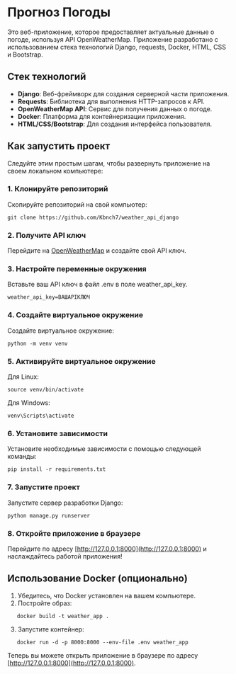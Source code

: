 # Прогноз Погоды

Это веб-приложение, которое предоставляет актуальные данные о погоде, используя API OpenWeatherMap. Приложение разработано с использованием стека технологий Django, requests, Docker, HTML, CSS и Bootstrap.

## Стек технологий

- **Django**: Веб-фреймворк для создания серверной части приложения.
- **Requests**: Библиотека для выполнения HTTP-запросов к API.
- **OpenWeatherMap API**: Сервис для получения данных о погоде.
- **Docker**: Платформа для контейнеризации приложения.
- **HTML/CSS/Bootstrap**: Для создания интерфейса пользователя.

## Как запустить проект

Следуйте этим простым шагам, чтобы развернуть приложение на своем локальном компьютере:

### 1. Клонируйте репозиторий

Скопируйте репозиторий на свой компьютер:

```
git clone https://github.com/Kbnch7/weather_api_django
```

### 2. Получите API ключ

Перейдите на [OpenWeatherMap](https://home.openweathermap.org/api_keys) и создайте свой API ключ.

### 3. Настройте переменные окружения

Вставьте ваш API ключ в файл .env в поле weather_api_key.

```
weather_api_key=ВАШAPIКЛЮЧ
```

### 4. Создайте виртуальное окружение

Создайте виртуальное окружение:

```
python -m venv venv
```

### 5. Активируйте виртуальное окружение

Для Linux:

```
source venv/bin/activate
```

Для Windows:

```
venv\Scripts\activate
```

### 6. Установите зависимости

Установите необходимые зависимости с помощью следующей команды:

```
pip install -r requirements.txt
```

### 7. Запустите проект

Запустите сервер разработки Django:

```
python manage.py runserver
```

### 8. Откройте приложение в браузере

Перейдите по адресу [http://127.0.0.1:8000](http://127.0.0.1:8000) и наслаждайтесь работой приложения!

## Использование Docker (опционально)


1. Убедитесь, что Docker установлен на вашем компьютере.
2. Постройте образ:

```
   docker build -t weather_app .
```
3. Запустите контейнер:

```
   docker run -d -p 8000:8000 --env-file .env weather_app
```

Теперь вы можете открыть приложение в браузере по адресу [http://127.0.0.1:8000](http://127.0.0.1:8000).
